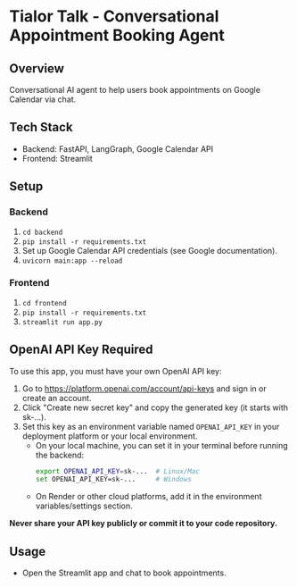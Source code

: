 # Tialor Talk - Conversational Appointment Booking Agent

## Overview
Conversational AI agent to help users book appointments on Google Calendar via chat.

## Tech Stack
- Backend: FastAPI, LangGraph, Google Calendar API
- Frontend: Streamlit

## Setup

### Backend
1. `cd backend`
2. `pip install -r requirements.txt`
3. Set up Google Calendar API credentials (see Google documentation).
4. `uvicorn main:app --reload`

### Frontend
1. `cd frontend`
2. `pip install -r requirements.txt`
3. `streamlit run app.py`

## OpenAI API Key Required

To use this app, you must have your own OpenAI API key:

1. Go to https://platform.openai.com/account/api-keys and sign in or create an account.
2. Click "Create new secret key" and copy the generated key (it starts with sk-...).
3. Set this key as an environment variable named `OPENAI_API_KEY` in your deployment platform or your local environment.
   - On your local machine, you can set it in your terminal before running the backend:
     ```sh
     export OPENAI_API_KEY=sk-...  # Linux/Mac
     set OPENAI_API_KEY=sk-...     # Windows
     ```
   - On Render or other cloud platforms, add it in the environment variables/settings section.

**Never share your API key publicly or commit it to your code repository.**

## Usage
- Open the Streamlit app and chat to book appointments. 